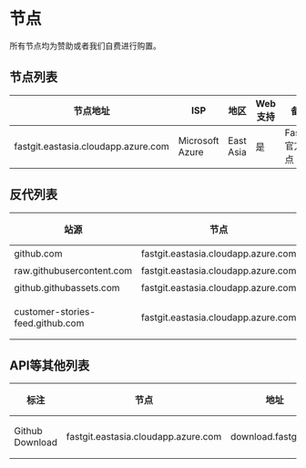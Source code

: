 # 节点

所有节点均为赞助或者我们自费进行购置。

## 节点列表

| 节点地址 | ISP | 地区 | Web支持 | 备注 |
| ------- | --- | ---- | ------- | --- |
| fastgit.eastasia.cloudapp.azure.com | Microsoft Azure | East Asia | 是 | FastGit 官方节点 |

## 反代列表

| 站源 | 节点 | 地址 | 缓存 |
| ---- | --- | ---- | ---- |
| github.com | fastgit.eastasia.cloudapp.azure.com | hub.fastgit.org | 无 |
| raw.githubusercontent.com | fastgit.eastasia.cloudapp.azure.com | raw.fastgit.org | 无 |
| github.githubassets.com | fastgit.eastasia.cloudapp.azure.com | assets.fastgit.org | 无 |
| customer-stories-feed.github.com | fastgit.eastasia.cloudapp.azure.com | customer-stories-feed.fastgit.org | 480 分钟 |

## API等其他列表

| 标注 | 节点 | 地址 | 缓存 |
| ---- | --- | ---- | ---- |
| Github Download | fastgit.eastasia.cloudapp.azure.com | download.fastgit.org | 480 分钟 |
